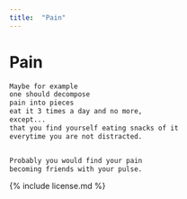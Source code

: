 ```yaml
---
title:  "Pain"
---
```


# Pain

```markdown
Maybe for example
one should decompose
pain into pieces
eat it 3 times a day and no more,
except...
that you find yourself eating snacks of it
everytime you are not distracted.


Probably you would find your pain
becoming friends with your pulse.
```

{% include license.md %}